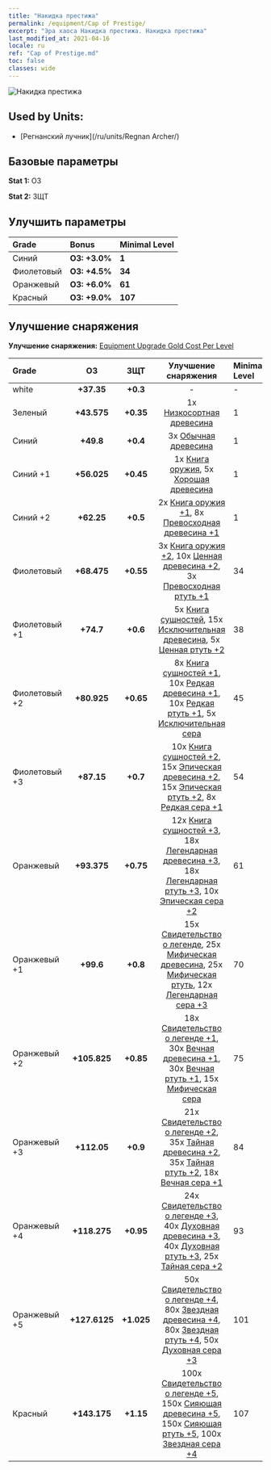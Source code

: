 ```yaml
---
title: "Накидка престижа"
permalink: /equipment/Cap of Prestige/
excerpt: "Эра хаоса Накидка престижа. Накидка престижа"
last_modified_at: 2021-04-16
locale: ru
ref: "Cap of Prestige.md"
toc: false
classes: wide
---
```


  ![Накидка престижа](/images/e/e_99022.png)

## Used by Units:

* [Регнанский лучник](/ru/units/Regnan Archer/) 


## Базовые параметры
 **Stat 1:** ОЗ

 **Stat 2:** ЗЩТ

## Улучшить параметры

  |     Grade    |   Bonus | Minimal Level | 
  |:-------------|:--------|:--------------| 
  | Синий | **ОЗ: +3.0%** | **1** | 
  | Фиолетовый | **ОЗ: +4.5%** | **34** | 
  | Оранжевый | **ОЗ: +6.0%** | **61** | 
  | Красный | **ОЗ: +9.0%** | **107** | 


## Улучшение снаряжения
 **Улучшение снаряжения:** [Equipment Upgrade Gold Cost Per Level](/equipment/EquipmentUpgradeCostPerLevel/) 

  |          Grade      | ОЗ | ЗЩТ | Улучшение снаряжения | Minimal Level |
  |:--------------------|:---------:|:---------:|:----------------:|:--------------|
  | white | **+37.35** | **+0.3** | - | - |
  | Зеленый | **+43.575** | **+0.35** | 1x [Низкосортная древесина](/ru/Items/mat_1/) | 1 |
  | Синий | **+49.8** | **+0.4** | 3x [Обычная древесина](/ru/Items/mat_7/) | 1 |
  | Синий +1 | **+56.025** | **+0.45** | 1x [Книга оружия](/ru/Items/mat_18/), 5x [Хорошая древесина](/ru/Items/mat_13/) | 1 |
  | Синий +2 | **+62.25** | **+0.5** | 2x [Книга оружия +1](/ru/Items/mat_25/), 8x [Превосходная древесина +1](/ru/Items/mat_20/) | 1 |
  | Фиолетовый | **+68.475** | **+0.55** | 3x [Книга оружия +2](/ru/Items/mat_32/), 10x [Ценная древесина +2](/ru/Items/mat_27/), 3x [Превосходная ртуть +1](/ru/Items/mat_21/) | 34 |
  | Фиолетовый +1 | **+74.7** | **+0.6** | 5x [Книга сущностей](/ru/Items/mat_39/), 15x [Исключительная древесина](/ru/Items/mat_34/), 5x [Ценная ртуть +2](/ru/Items/mat_28/) | 38 |
  | Фиолетовый +2 | **+80.925** | **+0.65** | 8x [Книга сущностей +1](/ru/Items/mat_46/), 10x [Редкая древесина +1](/ru/Items/mat_41/), 10x [Редкая ртуть +1](/ru/Items/mat_42/), 5x [Исключительная сера](/ru/Items/mat_36/) | 45 |
  | Фиолетовый +3 | **+87.15** | **+0.7** | 10x [Книга сущностей +2](/ru/Items/mat_53/), 15x [Эпическая древесина +2](/ru/Items/mat_48/), 15x [Эпическая ртуть +2](/ru/Items/mat_49/), 8x [Редкая сера +1](/ru/Items/mat_43/) | 54 |
  | Оранжевый | **+93.375** | **+0.75** | 12x [Книга сущностей +3](/ru/Items/mat_60/), 18x [Легендарная древесина +3](/ru/Items/mat_55/), 18x [Легендарная ртуть +3](/ru/Items/mat_56/), 10x [Эпическая сера +2](/ru/Items/mat_50/) | 61 |
  | Оранжевый +1 | **+99.6** | **+0.8** | 15x [Свидетельство о легенде](/ru/Items/mat_67/), 25x [Мифическая древесина](/ru/Items/mat_62/), 25x [Мифическая ртуть](/ru/Items/mat_63/), 12x [Легендарная сера +3](/ru/Items/mat_57/) | 70 |
  | Оранжевый +2 | **+105.825** | **+0.85** | 18x [Свидетельство о легенде +1](/ru/Items/mat_74/), 30x [Вечная древесина +1](/ru/Items/mat_69/), 30x [Вечная ртуть +1](/ru/Items/mat_70/), 15x [Мифическая сера](/ru/Items/mat_64/) | 75 |
  | Оранжевый +3 | **+112.05** | **+0.9** | 21x [Свидетельство о легенде +2](/ru/Items/mat_81/), 35x [Тайная древесина +2](/ru/Items/mat_76/), 35x [Тайная ртуть +2](/ru/Items/mat_77/), 18x [Вечная сера +1](/ru/Items/mat_71/) | 84 |
  | Оранжевый +4 | **+118.275** | **+0.95** | 24x [Свидетельство о легенде +3](/ru/Items/mat_88/), 40x [Духовная древесина +3](/ru/Items/mat_83/), 40x [Духовная ртуть +3](/ru/Items/mat_84/), 25x [Тайная сера +2](/ru/Items/mat_78/) | 93 |
  | Оранжевый +5 | **+127.6125** | **+1.025** | 50x [Свидетельство о легенде +4](/ru/Items/mat_95/), 80x [Звездная древесина +4](/ru/Items/mat_90/), 80x [Звездная ртуть +4](/ru/Items/mat_91/), 50x [Духовная сера +3](/ru/Items/mat_85/) | 101 |
  | Красный | **+143.175** | **+1.15** | 100x [Свидетельство о легенде +5](/ru/Items/mat_102/), 150x [Сияющая древесина +5](/ru/Items/mat_97/), 150x [Сияющая ртуть +5](/ru/Items/mat_98/), 100x [Звездная сера +4](/ru/Items/mat_92/) | 107 |


